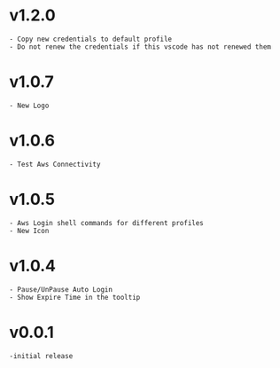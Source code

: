 # v1.2.0
    - Copy new credentials to default profile
    - Do not renew the credentials if this vscode has not renewed them
# v1.0.7
    - New Logo
# v1.0.6
    - Test Aws Connectivity
# v1.0.5
    - Aws Login shell commands for different profiles
    - New Icon
# v1.0.4
    - Pause/UnPause Auto Login
    - Show Expire Time in the tooltip
# v0.0.1
    -initial release